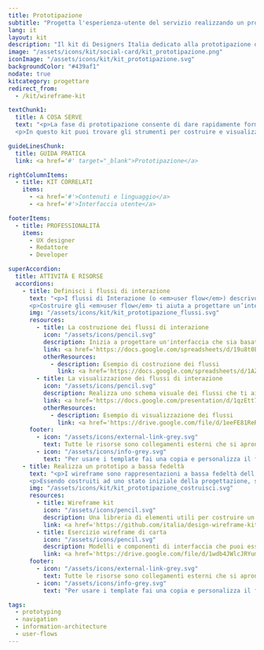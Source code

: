```yaml
---
title: Prototipazione
subtitle: "Progetta l'esperienza-utente del servizio realizzando un prototipo di interfaccia"
lang: it
layout: kit
description: "Il kit di Designers Italia dedicato alla prototipazione delle interfacce utente"
image: "/assets/icons/kit/social-card/kit_prototipazione.png"
iconImage: "/assets/icons/kit/kit_prototipazione.svg"
backgroundColor: "#439af1"
nodate: true
kitcategory: progettare
redirect_from:
  - /kit/wireframe-kit

textChunk1:
  title: A COSA SERVE
  text: "<p>La fase di prototipazione consente di dare rapidamente forma al punto di contatto digitale di un servizio (o <em>touchpoint</em>) prima della sua realizzazione. Permette di esplorare le funzionalità della soluzione progettata per verificarne le principali funzioni, affinare la progettazione dei contenuti e definire il modello interattivo che caratterizzerà l’esperienza-utente. Un prototipo di interfaccia permette infatti di simulare le principali situazioni d’uso del servizio digitale, indirizzando e ottimizzando le scelte per la progettazione di dettaglio.</p>
  <p>In questo kit puoi trovare gli strumenti per costruire e visualizzare i flussi di interazione dell’utente con il servizio futuro e per progettare, sulla base di questi, i wireframe dell’interfaccia.</p>"

guideLinesChunk:
  title: GUIDA PRATICA
  link: <a href='#' target="_blank">Prototipazione</a>

rightColumnItems:
  - title: KIT CORRELATI
    items:
      - <a href='#'>Contenuti e linguaggio</a>
      - <a href='#'>Interfaccia utente</a>

footerItems:
  - title: PROFESSIONALITÀ
    items:
      - UX designer
      - Redattore
      - Developer

superAccordion:
  title: ATTIVITÀ E RISORSE
  accordions:
    - title: Definisci i flussi di interazione
      text: "<p>I flussi di Interazione (o <em>user flow</em>) descrivono nel dettaglio i singoli passaggi - in termini di azioni e scelte - che un utente compie interagendo con un servizio digitale, cercando di raggiungere il suo obiettivo. Sono focalizzati sul sistema e le risposte che questo darà alle azioni dell’utente.</p>
      <p>Costruire gli <em>user flow</em> ti aiuta a progettare un’interfaccia che sia realmente centrata sull’utente, rende evidenti le possibili complessità di un servizio digitale e supporta nella definizione di soluzioni progettuali.</p>"
      img: "/assets/icons/kit/kit_prototipazione_flussi.svg"
      resources:
        - title: La costruzione dei flussi di interazione
          icon: "/assets/icons/pencil.svg"
          description: Inizia a progettare un'interfaccia che sia basata sui percorsi che l'utente compie per raggiungere i suoi obiettivi
          link: <a href='https://docs.google.com/spreadsheets/d/19u8t0EuGCck3yNS12F4V9IjuwETJhVXOB_PvPpGSTnU/edit?usp=sharing' target="_blank" aria-label="Vai alla risorsa (link esterno)" >Vai alla risorsa</a>
          otherResources:
            - description: Esempio di costruzione dei flussi
              link: <a href='https://docs.google.com/spreadsheets/d/1AZE8G7QDRThxfxRZUqVgX0qjPYhJkPuSVQjVqx_Bf2U/edit#gid=668088991' target="_blank" aria-label="Vai all'esempio (link esterno)">Vai all'esempio</a>
        - title: La visualizzazione dei flussi di interazione
          icon: "/assets/icons/pencil.svg"
          description: Realizza uno schema visuale dei flussi che ti aiuterà a definire i percorsi possibili e sarà una guida preziosa per impostare poi la fase di wireframing
          link: <a href='https://docs.google.com/presentation/d/1qzEtt75yfSaQihD6jy0WGElrvQeyp37MCgJuqEG8Q_U/edit?usp=sharing' target="_blank" aria-label="Vai alla risorsa (link esterno)" >Vai alla risorsa</a>
          otherResources:
            - description: Esempio di visualizzazione dei flussi
              link: <a href='https://drive.google.com/file/d/1eeFE81ReRPkeBTQ4KlW2mwqDDjI0SylU/view?usp=sharing' target="_blank" aria-label="Vai all'esempio (link esterno)" >Vai all'esempio</a>
      footer:
        - icon: "/assets/icons/external-link-grey.svg"
          text: Tutte le risorse sono collegamenti esterni che si aprono in una nuova finestra.
        - icon: "/assets/icons/info-grey.svg"
          text: "Per usare i template fai una copia e personalizza il file: trovi le istruzioni nella prima pagina della risorsa."
    - title: Realizza un prototipo a bassa fedeltà
      text: "<p>I wireframe sono rappresentazioni a bassa fedeltà dell’interfaccia-utente di un servizio digitale. Ti permettono di impostare la struttura di un’interfaccia collocando blocchi di contenuti, funzionalità e caratteristiche fondamentali di un servizio, individuando anche le modalità attraverso cui l’utente interagisce con i vari elementi.</p>
      <p>Essendo costruiti ad uno stato iniziale della progettazione, senza occuparsi della interfaccia grafica, permettono di verificare rapidamente e a basso costo le caratteristiche di efficienza ed efficacia del servizio digitale. Una volta costruite le varie schermate dell'interfaccia del servizio, potrai definire i comportamenti dei vari oggetti nelle pagine e le relative transizioni, generando un prototipo interattivo che simulerà i flussi di interazione precedentemente definiti.</p>"
      img: "/assets/icons/kit/kit_prototipazione_costruisci.svg"
      resources:
        - title: Wireframe kit
          icon: "/assets/icons/pencil.svg"
          description: Una libreria di elementi utili per costruire un prototipo in bassa definizione delle schermate dell’interfaccia di un servizio
          link: <a href='https://github.com/italia/design-wireframe-kit' target="_blank" aria-label="Vai alla risorsa (link esterno)">Vai alla risorsa</a>
        - title: Esercizio wireframe di carta
          icon: "/assets/icons/pencil.svg"
          description: Modelli e componenti di interfaccia che puoi essere usati in forma analogica stampando, ritagliando e componendo fra loro i vari elementi
          link: <a href='https://drive.google.com/file/d/1wdb4JWlcJRYum2LpnllFy2zlxx2EptYx/view' target="_blank" aria-label="Vai alla risorsa (link esterno)" >Vai alla risorsa</a>
      footer:
        - icon: "/assets/icons/external-link-grey.svg"
          text: Tutte le risorse sono collegamenti esterni che si aprono in una nuova finestra.
        - icon: "/assets/icons/info-grey.svg"
          text: "Per usare i template fai una copia e personalizza il file: trovi le istruzioni nella prima pagina della risorsa."

tags:
  - prototyping
  - navigation
  - information-architecture
  - user-flows
---
```

